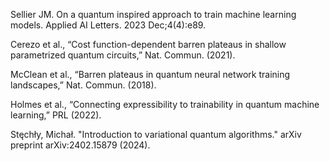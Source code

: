Sellier JM. On a quantum inspired approach to train machine learning models. Applied AI Letters. 2023 Dec;4(4):e89.

Cerezo et al., “Cost function-dependent barren plateaus in shallow parametrized quantum circuits,” Nat. Commun. (2021).

McClean et al., “Barren plateaus in quantum neural network training landscapes,” Nat. Commun. (2018).

Holmes et al., “Connecting expressibility to trainability in quantum machine learning,” PRL (2022).

Stęchły, Michał. "Introduction to variational quantum algorithms." arXiv preprint arXiv:2402.15879 (2024).


